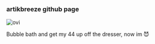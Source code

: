 ### artikbreeze github page
<img src="https://github-readme-stats.vercel.app/api/top-langs?username=atkbrz&show_icons=true&locale=en&layout=compact" alt="ovi" />

Bubble bath and get my 44 up off the dresser, now im 😈

